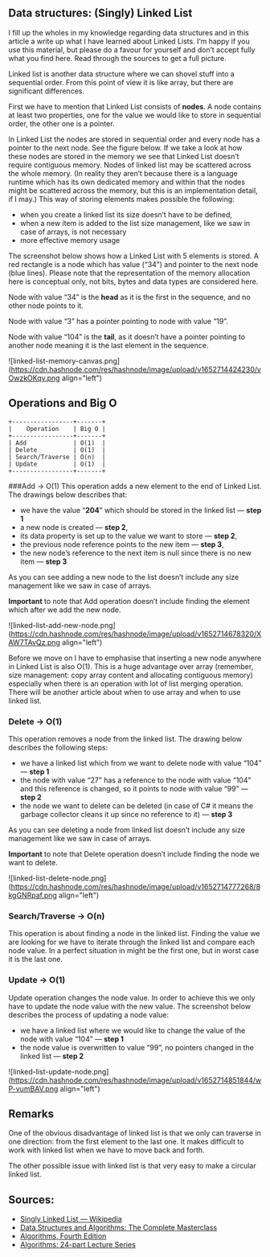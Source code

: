 ## Data structures: (Singly) Linked List

I fill up the wholes in my knowledge regarding data structures and in this article a write up what I have learned about Linked Lists. I’m happy if you use this material, but please do a favour for yourself and don’t accept fully what you find here. Read through the sources to get a full picture.

Linked list is another data structure where we can shovel stuff into a sequential order. From this point of view it is like array, but there are significant differences.

First we have to mention that Linked List consists of **nodes**. A node contains at least two properties, one for the value we would like to store in sequential order, the other one is a pointer.

In Linked List the nodes are stored in sequential order and every node has a pointer to the next node. See the figure below. If we take a look at how these nodes are stored in the memory we see that Linked List doesn’t require contiguous memory. Nodes of linked list may be scattered across the whole memory. (In reality they aren’t because there is a language runtime which has its own dedicated memory and within that the nodes might be scattered across the memory, but this is an implementation detail, if I may.) This way of storing elements makes possible the following:

- when you create a linked list its size doesn’t have to be defined,
- when a new item is added to the list size management, like we saw in case of arrays, is not necessary
- more effective memory usage

The screenshot below shows how a Linked List with 5 elements is stored. A red rectangle is a node which has value (“34”) and pointer to the next node (blue lines). Please note that the representation of the memory allocation here is conceptual only, not bits, bytes and data types are considered here.

Node with value “34” is the **head** as it is the first in the sequence, and no other node points to it.

Node with value “3” has a pointer pointing to node with value “19”.

Node with value “104” is the **tail**, as it doesn’t have a pointer pointing to another node meaning it is the last element in the sequence.

![linked-list-memory-canvas.png](https://cdn.hashnode.com/res/hashnode/image/upload/v1652714424230/vOwzkOKqy.png align="left")

## Operations and Big O

```
+-----------------+-------+
|    Operation    | Big O |
+-----------------+-------+
| Add             | O(1)  |
| Delete          | O(1)  |
| Search/Traverse | O(n)  |
| Update          | O(1)  |
+-----------------+-------+
``` 

###Add → O(1)
This operation adds a new element to the end of Linked List. The drawings below describes that:

- we have the value “**204**” which should be stored in the linked list — **step 1**
- a new node is created — **step 2**,
- its data property is set up to the value we want to store — **step 2**,
- the previous node reference points to the new item — **step 3**,
- the new node’s reference to the next item is null since there is no new item — **step 3**

As you can see adding a new node to the list doesn’t include any size management like we saw in case of arrays.

**Important** to note that Add operation doesn’t include finding the element which after we add the new node.

![linked-list-add-new-node.png](https://cdn.hashnode.com/res/hashnode/image/upload/v1652714678320/XAW7TAvQz.png align="left")

Before we move on I have to emphasise that inserting a new node anywhere in Linked List is also O(1). This is a huge advantage over array (remember, size management: copy array content and allocating contiguous memory) especially when there is an operation with lot of list merging operation. There will be another article about when to use array and when to use linked list.

### Delete → O(1)

This operation removes a node from the linked list. The drawing below describes the following steps:

- we have a linked list which from we want to delete node with value “104” — **step 1**
- the node with value “27” has a reference to the node with value “104” and this reference is changed, so it points to node with value “99” — **step 2**
- the node we want to delete can be deleted (in case of C# it means the garbage collector cleans it up since no reference to it) — **step 3**

As you can see deleting a node from linked list doesn’t include any size management like we saw in case of arrays.

**Important** to note that Delete operation doesn’t include finding the node we want to delete.

![linked-list-delete-node.png](https://cdn.hashnode.com/res/hashnode/image/upload/v1652714777268/8kgGNRpaf.png align="left")

### Search/Traverse → O(n)

This operation is about finding a node in the linked list. Finding the value we are looking for we have to iterate through the linked list and compare each node value. In a perfect situation in might be the first one, but in worst case it is the last one.

### Update → O(1)

Update operation changes the node value. In order to achieve this we only have to update the node value with the new value. The screenshot below describes the process of updating a node value:

- we have a linked list where we would like to change the value of the node with value “104” — **step 1**
- the node value is overwritten to value “99”, no pointers changed in the linked list — **step 2**


![linked-list-update-node.png](https://cdn.hashnode.com/res/hashnode/image/upload/v1652714851844/wP-vumBAV.png align="left")

## Remarks

One of the obvious disadvantage of linked list is that we only can traverse in one direction: from the first element to the last one. It makes difficult to work with linked list when we have to move back and forth.

The other possible issue with linked list is that very easy to make a circular linked list.

## Sources:

- [Singly Linked List — Wikipedia](https://en.wikipedia.org/wiki/Linked_list)
- [Data Structures and Algorithms: The Complete Masterclass](https://learning.oreilly.com/videos/data-structures-and/9781801078504/)
- [Algorithms, Fourth Edition](https://learning.oreilly.com/library/view/algorithms-fourth-edition/9780132762564/)
- [Algorithms: 24-part Lecture Series](https://learning.oreilly.com/videos/algorithms-24-part-lecture/9780134384528/)


